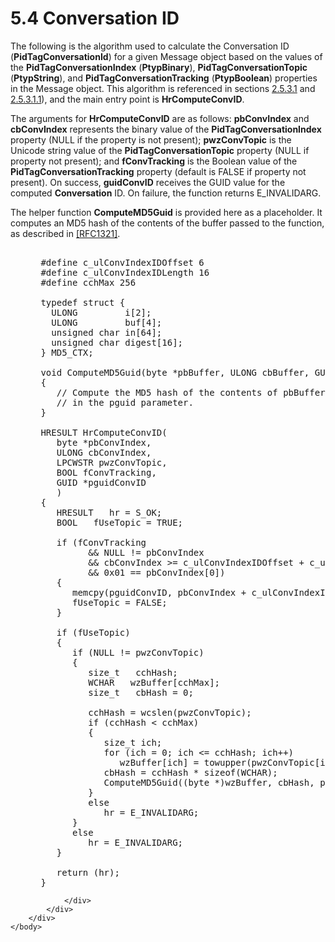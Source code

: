<html dir="LTR" xmlns:mshelp="http://msdn.microsoft.com/mshelp" xmlns:ddue="http://ddue.schemas.microsoft.com/authoring/2003/5" xmlns:xlink="http://www.w3.org/1999/xlink" xmlns:tool="http://www.microsoft.com/tooltip">
    <head>
        <meta http-equiv="Content-Type" content="text/html; CHARSET=utf-8"></meta>
        <meta name="save" content="history"></meta>
        <title>5.4 Conversation ID</title>
        <xml>
            <mshelp:toctitle title="5.4 Conversation ID"></mshelp:toctitle>
            <mshelp:rltitle title="[MS-PST]: Conversation ID"></mshelp:rltitle>
            <mshelp:keyword index="A" term="a19c8e83-bb3b-4061-b027-aa2e82061283"></mshelp:keyword>
            <mshelp:attr name="DCSext.ContentType" value="open specification"></mshelp:attr>
            <mshelp:attr name="AssetID" value="a19c8e83-bb3b-4061-b027-aa2e82061283"></mshelp:attr>
            <mshelp:attr name="TopicType" value="kbRef"></mshelp:attr>
            <mshelp:attr name="DCSext.Title" value="[MS-PST]: Conversation ID" />
        </xml>
    </head>
    <body>
        <div id="header">
            <h1 class="heading">5.4 Conversation ID</h1>
        </div>
        <div id="mainSection">
            <div id="mainBody">
                <div id="allHistory" class="saveHistory"></div>
                <div id="sectionSection0" class="section" name="collapseableSection">
                    

<p>The following is the algorithm used to calculate the
Conversation ID (<b>PidTagConversationId</b>) for a given Message object based
on the values of the <b>PidTagConversationIndex</b> (<b>PtypBinary</b>), <b>PidTagConversationTopic</b>
(<b>PtypString</b>), and <b>PidTagConversationTracking</b> (<b>PtypBoolean</b>)
properties in the Message object. This algorithm is referenced in sections <a href="f37c529b-0cd0-4ffd-83ee-c286636de41a.htm">2.5.3.1</a> and <a href="fbba2423-5006-45dd-8ea4-5e0a8eba1f76.htm">2.5.3.1.1</a>), and the main
entry point is <b>HrComputeConvID</b>.</p>

<p>The arguments for <b>HrComputeConvID</b> are as follows: <b>pbConvIndex</b>
and <b>cbConvIndex</b> represents the binary value of the <b>PidTagConversationIndex</b>
property (NULL if the property is not present); <b>pwzConvTopic</b> is the
Unicode string value of the <b>PidTagConversationTopic</b> property (NULL if
property not present); and <b>fConvTracking</b> is the Boolean value of the <b>PidTagConversationTracking</b>
property (default is FALSE if property not present). On success, <b>guidConvID</b>
receives the GUID value for the computed <b>Conversation</b> ID. On failure,
the function returns E_INVALIDARG.</p>

<p>The helper function <b>ComputeMD5Guid</b> is provided here
as a placeholder. It computes an MD5 hash of the contents of the buffer passed
to the function, as described in <a href="https://go.microsoft.com/fwlink/?LinkId=90275">[RFC1321]</a>.</p>

<dl>
<dd>
<div><pre>  
 #define c_ulConvIndexIDOffset 6
 #define c_ulConvIndexIDLength 16
 #define cchMax 256
  
 typedef struct {
   ULONG         i[2];
   ULONG         buf[4];
   unsigned char in[64];
   unsigned char digest[16];
 } MD5_CTX;
  
 void ComputeMD5Guid(byte *pbBuffer, ULONG cbBuffer, GUID *pguid)
 {
    // Compute the MD5 hash of the contents of pbBuffer and return
    // in the pguid parameter.
 }
  
 HRESULT HrComputeConvID(
    byte *pbConvIndex,
    ULONG cbConvIndex,
    LPCWSTR pwzConvTopic,
    BOOL fConvTracking,
    GUID *pguidConvID
    )
 {
    HRESULT   hr = S_OK;
    BOOL   fUseTopic = TRUE;
  
    if (fConvTracking
          &amp;&amp; NULL != pbConvIndex
          &amp;&amp; cbConvIndex &gt;= c_ulConvIndexIDOffset + c_ulConvIndexIDLength
          &amp;&amp; 0x01 == pbConvIndex[0])
    {
       memcpy(pguidConvID, pbConvIndex + c_ulConvIndexIDOffset, c_ulConvIndexIDLength);
       fUseTopic = FALSE;
    }
  
    if (fUseTopic)
    {
       if (NULL != pwzConvTopic)
       {
          size_t   cchHash;
          WCHAR   wzBuffer[cchMax];
          size_t   cbHash = 0;
  
          cchHash = wcslen(pwzConvTopic);
          if (cchHash &lt; cchMax)
          {
             size_t ich;
             for (ich = 0; ich &lt;= cchHash; ich++)
                wzBuffer[ich] = towupper(pwzConvTopic[ich]);
             cbHash = cchHash * sizeof(WCHAR);
             ComputeMD5Guid((byte *)wzBuffer, cbHash, pguidConvID);
          }
          else
             hr = E_INVALIDARG;
       }
       else
          hr = E_INVALIDARG;
    }
  
    return (hr);
 }
</pre></div>
</dd></dl>


                </div>
            </div>
        </div>
    </body>
</html>